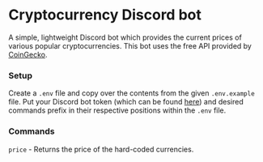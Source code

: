 # Cryptocurrency Discord bot
 A simple, lightweight Discord bot which provides the current prices of various popular cryptocurrencies.
 This bot uses the free API provided by [CoinGecko](https://coingecko.com/en/api).
 
 ### Setup
 Create a `.env` file and copy over the contents from the given `.env.example` file. Put your Discord bot token (which can be found [here](https://discord.com/developers)) and desired commands prefix in their respective positions within the `.env` file.

 ### Commands
 `price` - Returns the price of the hard-coded currencies.
